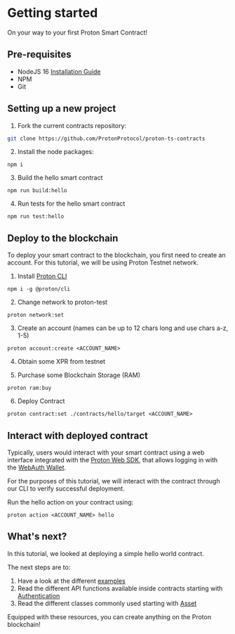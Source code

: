 
# Getting started

On your way to your first Proton Smart Contract!

## Pre-requisites

- NodeJS 16 [Installation Guide](https://github.com/ProtonProtocol/proton-cli/blob/master/INSTALL_NODE.md)
- NPM
- Git

## Setting up a new project

1. Fork the current contracts repository:

```sh
git clone https://github.com/ProtonProtocol/proton-ts-contracts
```

2. Install the node packages:
```
npm i
```

3. Build the hello smart contract
```
npm run build:hello
```

4. Run tests for the hello smart contract
```
npm run test:hello
```

## Deploy to the blockchain

To deploy your smart contract to the blockchain, you first need to create an account. For this tutorial, we will be using Proton Testnet network.


1. Install [Proton CLI](https://github.com/ProtonProtocol/proton-cli)
```
npm i -g @proton/cli
```

2. Change network to proton-test
```
proton network:set
```

3. Create an account (names can be up to 12 chars long and use chars a-z, 1-5)
```
proton account:create <ACCOUNT_NAME>
```

4. Obtain some XPR from testnet

5. Purchase some Blockchain Storage (RAM)
```
proton ram:buy
```

6. Deploy Contract
```
proton contract:set ./contracts/hello/target <ACCOUNT_NAME>
```

## Interact with deployed contract
Typically, users would interact with your smart contract using a web interface integrated with the [Proton Web SDK](https://github.com/ProtonProtocol/ProtonWeb), that allows logging in with the [WebAuth Wallet](http://webauth.com/).

For the purposes of this tutorial, we will interact with the contract through our CLI to verify successful deployment.

Run the hello action on your contract using:
```
proton action <ACCOUNT_NAME> hello
```


## What's next?

In this tutorial, we looked at deploying a simple hello world contract.

The next steps are to:
1. Have a look at the different [examples](./examples.md)
2. Read the different API functions available inside contracts starting with [Authentication](./api/authentication.md)
3. Read the different classes commonly used starting with [Asset](./classes/asset.md)

Equipped with these resources, you can create anything on the Proton blockchain!